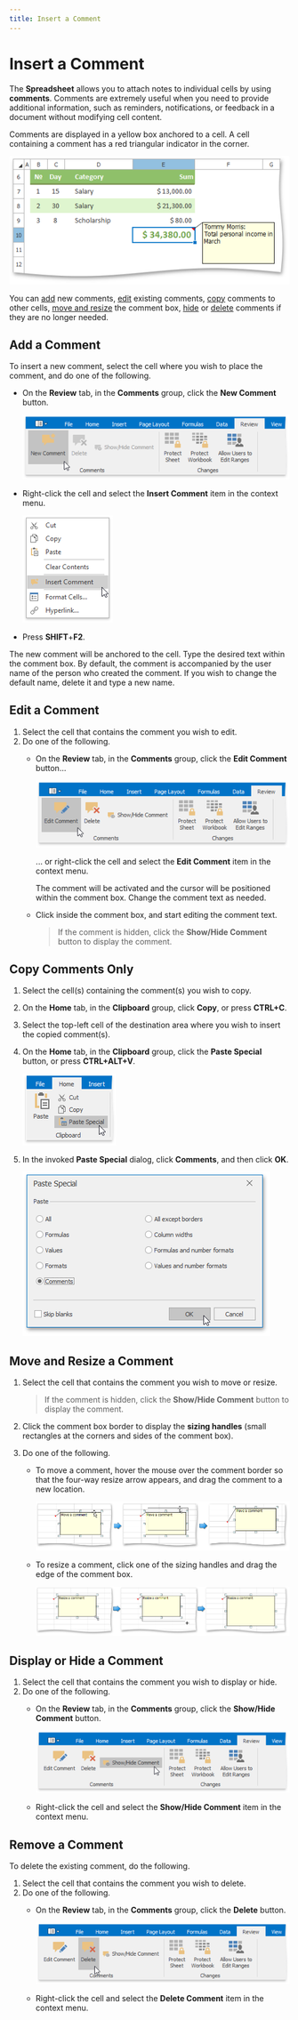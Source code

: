 ```yaml
---
title: Insert a Comment
---
```

# Insert a Comment
The **Spreadsheet** allows you to attach notes to individual cells by using **comments**. Comments are extremely useful when you need to provide additional information, such as reminders, notifications, or feedback in a document without modifying cell content.

Comments are displayed in a yellow box anchored to a cell. A cell containing a comment has a red triangular indicator in the corner.

![SpreadsheetControl_CommentCommonAppearance](../../../images/Img24520.png)

You can [add](#addcomment) new comments, [edit](#editcomment) existing comments, [copy](#copycomment) comments to other cells, [move and resize](#movecomment) the comment box, [hide](#hidecomment) or [delete](#deletecomment) comments if they are no longer needed.

## <a name="addcomment"/>Add a Comment
To insert a new comment, select the cell where you wish to place the comment, and do one of the following.
* On the **Review** tab, in the **Comments** group, click the **New Comment** button.
	
	![Spreadsheet_InsertComment](../../../images/Img24775.png)
* Right-click the cell and select the **Insert Comment** item in the context menu.
	
	![Spreadsheet_InsertCommentContextMenu](../../../images/Img25486.png)
* Press **SHIFT**+**F2**.

The new comment will be anchored to the cell. Type the desired text within the comment box. By default, the comment is accompanied by the user name of the person who created the comment. If you wish to change the default name, delete it and type a new name.

## <a name="editcomment"/>Edit a Comment
1. Select the cell that contains the comment you wish to edit.
2. Do one of the following.
	* On the **Review** tab, in the **Comments** group, click the **Edit Comment** button...
		
		![Spreadsheet_EditComment](../../../images/Img25485.png)
		
		... or right-click the cell and select the **Edit Comment** item in the context menu.
		
		The comment will be activated and the cursor will be positioned within the comment box. Change the comment text as needed.
	* Click inside the comment box, and start editing the comment text.
		
		> If the comment is hidden, click the **Show/Hide Comment** button to display the comment.

## <a name="copycomment"/>Copy Comments Only
1. Select the cell(s) containing the comment(s) you wish to copy.
2. On the **Home** tab, in the **Clipboard** group, click **Copy**, or press **CTRL+C**.
3. Select the top-left cell of the destination area where you wish to insert the copied comment(s).
4. On the **Home** tab, in the **Clipboard** group, click the **Paste Special** button, or press **CTRL+ALT+V**.
	
	![PasteSpecialCommand.png](../../../images/Img21135.png)
5. In the invoked **Paste Special** dialog, click **Comments**, and then click **OK**.
	
	![Spreadsheet_PasteSpecialComments](../../../images/Img25483.png)

## <a name="movecomment"/>Move and Resize a Comment
1. Select the cell that contains the comment you wish to move or resize.
	
	> If the comment is hidden, click the **Show/Hide Comment** button to display the comment.
2. Click the comment box border to display the **sizing handles** (small rectangles at the corners and sides of the comment box).
3. Do one of the following.
	* To move a comment, hover the mouse over the comment border so that the four-way resize arrow appears, and drag the comment to a new location.
		
		![Spreadsheet_MoveComment](../../../images/Img25467.png)
	* To resize a comment, click one of the sizing handles and drag the edge of the comment box.
		
		![Spreadsheet_ResizeComment](../../../images/Img24961.png)

## <a name="hidecomment"/>Display or Hide a Comment
1. Select the cell that contains the comment you wish to display or hide.
2. Do one of the following.
	* On the **Review** tab, in the **Comments** group, click the **Show/Hide Comment** button.
		
		![Spreadsheet_ShowHideComment](../../../images/Img25484.png)
	* Right-click the cell and select the **Show/Hide Comment** item in the context menu.

## <a name="deletecomment"/>Remove a Comment
To delete the existing comment, do the following.
1. Select the cell that contains the comment you wish to delete.
2. Do one of the following.
	* On the **Review** tab, in the **Comments** group, click the **Delete** button.
		
		![Spreadsheet_DeleteComments](../../../images/Img25482.png)
	* Right-click the cell and select the **Delete Comment** item in the context menu.